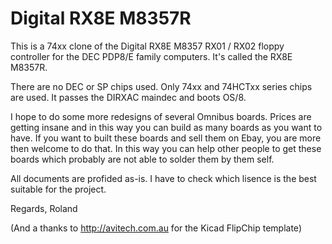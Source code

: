 # Digital RX8E M8357R
This is a 74xx clone of the Digital RX8E M8357 RX01 / RX02 floppy controller
for the DEC PDP8/E family computers. It's called the RX8E M8357R.

There are no DEC or SP chips used. Only 74xx and 74HCTxx series chips are used.
It passes the DIRXAC maindec and boots OS/8.

I hope to do some more redesigns of several Omnibus boards. Prices are getting insane
and in this way you can build as many boards as you want to have. If you want to built these
boards and sell them on Ebay, you are more then welcome to do that. In this way you can help
other people to get these boards which probably are not able to solder them by them self.

All documents are profided as-is. I have to check which lisence is the best suitable for the project.

Regards, Roland


(And a thanks to http://avitech.com.au for the Kicad FlipChip template)
